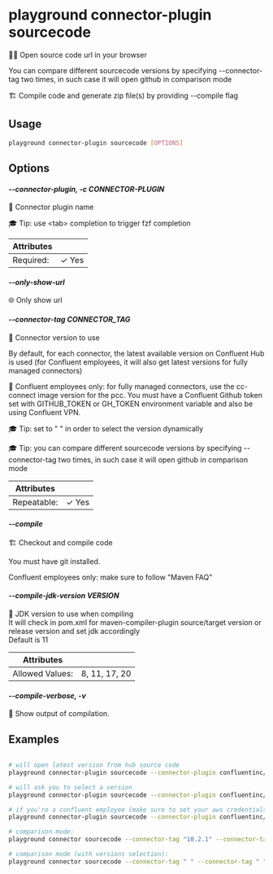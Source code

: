 # playground connector-plugin sourcecode

🧑‍💻 Open source code url in your browser  
  
You can compare different sourcecode versions by specifying --connector-tag two times, in such case it will open github in comparison mode  
  
🏗️ Compile code and generate zip file(s) by providing --compile flag  


## Usage

```bash
playground connector-plugin sourcecode [OPTIONS]
```

## Options

#### *--connector-plugin, -c CONNECTOR-PLUGIN*

🔌 Connector plugin name  
  
🎓 Tip: use \<tab\> completion to trigger fzf completion

| Attributes      | &nbsp;
|-----------------|-------------
| Required:       | ✓ Yes

#### *--only-show-url*

🌐 Only show url

#### *--connector-tag CONNECTOR_TAG*

🔗 Connector version to use  
  
By default, for each connector, the latest available version on Confluent Hub is used (for Confluent employees, it will also get latest versions for fully managed connectors)  
  
🔢 Confluent employees only: for fully managed connectors, use the cc-connect image version for the pcc. You must have a Confluent Github token set with GITHUB_TOKEN or GH_TOKEN environment variable and also be using Confluent VPN.  
  
🎓 Tip: set to " " in order to select the version dynamically  
  
🎓 Tip: you can compare different sourcecode versions by specifying --connector-tag two times, in such case it will open github in comparison mode

| Attributes      | &nbsp;
|-----------------|-------------
| Repeatable:     |  ✓ Yes

#### *--compile*

🏗️ Checkout and compile code  
  
You must have git installed.  
  
Confluent employees only: make sure to follow "Maven FAQ"

#### *--compile-jdk-version VERSION*

🤎 JDK version to use when compiling  
It will check in pom.xml for maven-compiler-plugin source/target version or release version and set jdk accordingly  
Default is 11

| Attributes      | &nbsp;
|-----------------|-------------
| Allowed Values: | 8, 11, 17, 20

#### *--compile-verbose, -v*

🐞 Show output of compilation.

## Examples

```bash

# will open latest version from hub source code
playground connector-plugin sourcecode --connector-plugin confluentinc/kafka-connect-hdfs

# will ask you to select a version
playground connector-plugin sourcecode --connector-plugin confluentinc/kafka-connect-hdfs --connector-tag " "

# if you're a confluent employee (make sure to set your aws credentials), it will also work on proprietary connectors and fully managed connectors
playground connector-plugin sourcecode --connector-plugin confluentinc/MqttSource

# comparison mode:
playground connector sourcecode --connector-tag "10.2.1" --connector-tag "10.2.0"

# comparison mode (with versions selection):
playground connector sourcecode --connector-tag " " --connector-tag " "

```


